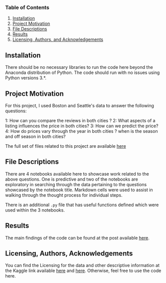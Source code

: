 ### Table of Contents

1. [Installation](#installation)
2. [Project Motivation](#motivation)
3. [File Descriptions](#files)
4. [Results](#results)
5. [Licensing, Authors, and Acknowledgements](#licensing)

## Installation <a name="installation"></a>

There should be no necessary libraries to run the code here beyond the Anaconda distribution of Python.  The code should run with no issues using Python versions 3.*.

## Project Motivation<a name="motivation"></a>

For this project, I used Boston and Seattle's data to answer the following questions:

1: How can you compare the reviews in both cities ?
2: What aspects of a listing influences the price in both cities?
3: How can we predict the price?
4: How do prices vary through the year in both cities ? when is the season and off season in both cities?

The full set of files related to this project are available [here](https://github.com/Zainy1453/Project-ND-1.git) 


## File Descriptions <a name="files"></a>
There are 4 notebooks available here to showcase work related to the above questions.  One is predictive and two of the notebooks are  exploratory in searching through the data pertaining to the questions showcased by the notebook title.  Markdown cells were used to assist in walking through the thought process for individual steps.  

There is an additional `.py` file that has useful functions defined which were used within the 3 notebooks. 

## Results<a name="results"></a>

The main findings of the code can be found at the post available [here](https://medium.com/@zainy1453/boston-vs-seattle-an-airbnb-showdown-dd17d1698460).

## Licensing, Authors, Acknowledgements<a name="licensing"></a>

You can find the Licensing for the data and other descriptive information at the Kaggle link available [here](https://www.kaggle.com/airbnb/boston) and  [here](https://www.kaggle.com/airbnb/seattle/data).  Otherwise, feel free to use the code here.
